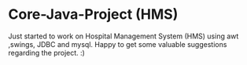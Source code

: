 # Core-Java-Project (HMS)
Just started to work on Hospital Management System (HMS) using awt ,swings, JDBC and mysql. Happy to get some valuable suggestions regarding the project. :) 
